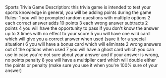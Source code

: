 Sports Trivia Game 
Description: this trivia game is intended to test your sports knowledge in general, you will be adding points during the game
Rules:
1 you will be prompted random questions with multiple options 
2 each correct answer adds 10 points
3 each wrong answer subtracts 2 points
4 you will have the opportunity to pass if you don't know the answer up to 3 times with no effect to your score
5 you will have one wild card which will give you a correct answer when used (save it for a special situation)
6 you will have a bonus card which will eliminate 2 wrong answers out of the options when used
7 you will have a ghost card which you can use in case you're not sure about your answer and if your answer is wrong, no points penalty 
8 you will have a multiplier card which will double either the points or penalty (make sure you use it when you're 100% sure of your answer)

